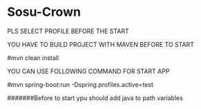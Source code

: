 # Sosu-Crown

PLS SELECT PROFILE BEFORE THE START

YOU HAVE TO BUILD PROJECT WITH MAVEN BEFORE TO START

#mvn clean install

YOU CAN USE FOLLOWING COMMAND FOR START APP

#mvn spring-boot:run -Dspring.profiles.active=test

#######Before to start ypu should add java to path variables

